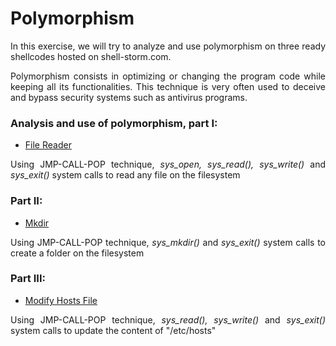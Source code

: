 # Polymorphism

<p style="text-align: justify;">In this exercise, we will try to analyze and use polymorphism on three ready shellcodes hosted on shell-storm.com.</p>

<p style="text-align: justify;">Polymorphism consists in optimizing or changing the program code while keeping all its functionalities. This technique is very often used to deceive and bypass security systems such as antivirus programs.</p>

### Analysis and use of polymorphism, part I: ###
- [File Reader](File-Reader)

<p style="text-align: justify;">Using JMP-CALL-POP technique, <i>sys_open, sys_read(), sys_write()</i> and <i>sys_exit()</i> system calls to read any file on the filesystem</p>

### Part II: ###
- [Mkdir](Mkdir)
<p style="text-align: justify;">Using JMP-CALL-POP technique, <i>sys_mkdir()</i> and <i>sys_exit()</i> system calls to create a folder on the filesystem</p>

### Part III: ###
- [Modify Hosts File](Modify-Hosts) 
<p style="text-align: justify;">Using JMP-CALL-POP technique, <i>sys_read(), sys_write()</i> and <i>sys_exit()</i> system calls to update the content of "/etc/hosts"</p>
